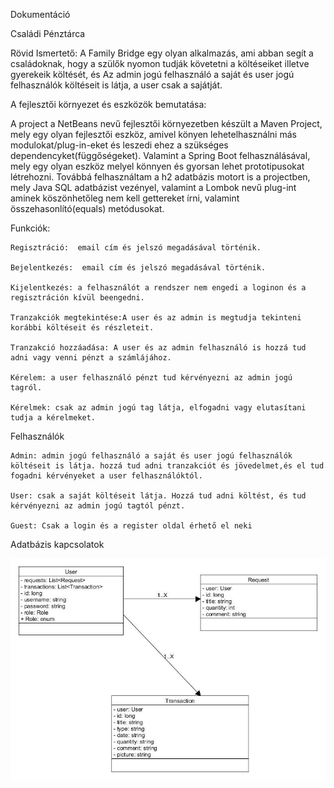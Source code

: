 Dokumentáció

Családi Pénztárca

Rövid Ismertető: A Family Bridge egy olyan alkalmazás, ami abban segít a családoknak, hogy a szülők nyomon tudják követetni a költéseiket illetve gyerekeik költését, és Az admin jogú felhasználó a saját és user jogú felhasználók költéseit is látja, a user csak a sajátját.

A fejlesztői környezet és eszközök bemutatása:

A project a NetBeans nevű fejlesztői környezetben készült a Maven Project, mely egy olyan fejlesztői eszköz, amivel könyen lehetelhasználni más modulokat/plug-in-eket és leszedi ehez a szükséges dependencyket(függőségeket). Valamint a Spring Boot felhasználásával, mely egy olyan eszköz melyel könnyen és gyorsan lehet prototipusokat létrehozni. Továbbá felhasználtam a h2 adatbázis motort is a projectben, mely Java SQL adatbázist vezényel, valamint a Lombok nevű plug-int aminek köszönhetőleg nem kell gettereket írni, valamint összehasonlító(equals) metódusokat.

Funkciók:

	Regisztráció:  email cím és jelszó megadásával történik.

	Bejelentkezés:  email cím és jelszó megadásával történik.

	Kijelentkezés: a felhasználót a rendszer nem engedi a loginon és a regisztráción kívül beengedni.
	
	Tranzakciók megtekintése:A user és az admin is megtudja tekinteni korábbi költéseit és részleteit.

	Tranzakció hozzáadása: A user és az admin felhasználó is hozzá tud adni vagy venni pénzt a számlájához.

	Kérelem: a user felhasználó pénzt tud kérvényezni az admin jogú tagról.

	Kérelmek: csak az admin jogú tag látja, elfogadni vagy elutasítani tudja a kérelmeket.

Felhasználók

	Admin: admin jogú felhasználó a saját és user jogú felhasználók költéseit is látja. hozzá tud adni tranzakciót és jövedelmet,és el tud fogadni kérvényeket a user felhasználóktól.

	User: csak a saját költéseit látja. Hozzá tud adni költést, és tud kérvényezni az admin jogú tagtól pénzt.

	Guest: Csak a login és a register oldal érhető el neki
	
	
Adatbázis kapcsolatok

![alt text](https://github.com/mgyopos/Family-Budge/blob/master/asd.jpg)

